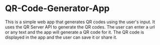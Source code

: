# QR-Code-Generator-App
This is a simple web app that generates QR codes using the user's input. It uses the QR Server API to generate the QR codes. The user can enter a url or any text and the app will generate a QR code for it. The QR code is displayed in the app and the user can save it or share it.
